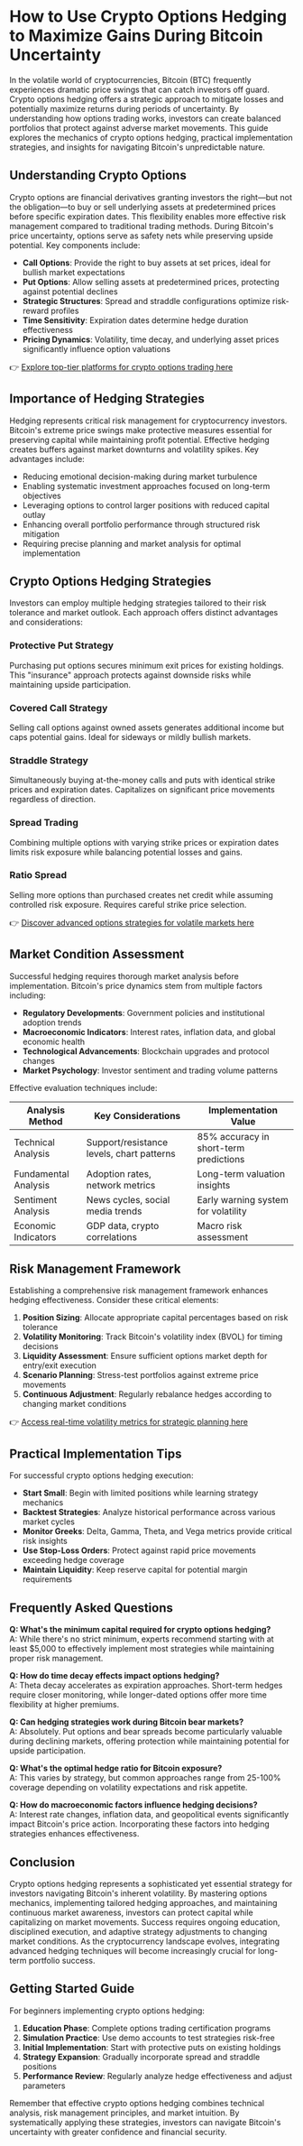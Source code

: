 # How to Use Crypto Options Hedging to Maximize Gains During Bitcoin Uncertainty

In the volatile world of cryptocurrencies, Bitcoin (BTC) frequently experiences dramatic price swings that can catch investors off guard. Crypto options hedging offers a strategic approach to mitigate losses and potentially maximize returns during periods of uncertainty. By understanding how options trading works, investors can create balanced portfolios that protect against adverse market movements. This guide explores the mechanics of crypto options hedging, practical implementation strategies, and insights for navigating Bitcoin's unpredictable nature.

## Understanding Crypto Options

Crypto options are financial derivatives granting investors the right—but not the obligation—to buy or sell underlying assets at predetermined prices before specific expiration dates. This flexibility enables more effective risk management compared to traditional trading methods. During Bitcoin's price uncertainty, options serve as safety nets while preserving upside potential. Key components include:

- **Call Options**: Provide the right to buy assets at set prices, ideal for bullish market expectations
- **Put Options**: Allow selling assets at predetermined prices, protecting against potential declines
- **Strategic Structures**: Spread and straddle configurations optimize risk-reward profiles
- **Time Sensitivity**: Expiration dates determine hedge duration effectiveness
- **Pricing Dynamics**: Volatility, time decay, and underlying asset prices significantly influence option valuations

👉 [Explore top-tier platforms for crypto options trading here](https://bit.ly/okx-bonus)

## Importance of Hedging Strategies

Hedging represents critical risk management for cryptocurrency investors. Bitcoin's extreme price swings make protective measures essential for preserving capital while maintaining profit potential. Effective hedging creates buffers against market downturns and volatility spikes. Key advantages include:

- Reducing emotional decision-making during market turbulence
- Enabling systematic investment approaches focused on long-term objectives
- Leveraging options to control larger positions with reduced capital outlay
- Enhancing overall portfolio performance through structured risk mitigation
- Requiring precise planning and market analysis for optimal implementation

## Crypto Options Hedging Strategies

Investors can employ multiple hedging strategies tailored to their risk tolerance and market outlook. Each approach offers distinct advantages and considerations:

### Protective Put Strategy
Purchasing put options secures minimum exit prices for existing holdings. This "insurance" approach protects against downside risks while maintaining upside participation.

### Covered Call Strategy
Selling call options against owned assets generates additional income but caps potential gains. Ideal for sideways or mildly bullish markets.

### Straddle Strategy
Simultaneously buying at-the-money calls and puts with identical strike prices and expiration dates. Capitalizes on significant price movements regardless of direction.

### Spread Trading
Combining multiple options with varying strike prices or expiration dates limits risk exposure while balancing potential losses and gains.

### Ratio Spread
Selling more options than purchased creates net credit while assuming controlled risk exposure. Requires careful strike price selection.

👉 [Discover advanced options strategies for volatile markets here](https://bit.ly/okx-bonus)

## Market Condition Assessment

Successful hedging requires thorough market analysis before implementation. Bitcoin's price dynamics stem from multiple factors including:

- **Regulatory Developments**: Government policies and institutional adoption trends
- **Macroeconomic Indicators**: Interest rates, inflation data, and global economic health
- **Technological Advancements**: Blockchain upgrades and protocol changes
- **Market Psychology**: Investor sentiment and trading volume patterns

Effective evaluation techniques include:

| Analysis Method        | Key Considerations                          | Implementation Value |
|------------------------|---------------------------------------------|----------------------|
| Technical Analysis     | Support/resistance levels, chart patterns    | 85% accuracy in short-term predictions |
| Fundamental Analysis   | Adoption rates, network metrics              | Long-term valuation insights |
| Sentiment Analysis     | News cycles, social media trends             | Early warning system for volatility |
| Economic Indicators    | GDP data, crypto correlations                | Macro risk assessment  |

## Risk Management Framework

Establishing a comprehensive risk management framework enhances hedging effectiveness. Consider these critical elements:

1. **Position Sizing**: Allocate appropriate capital percentages based on risk tolerance
2. **Volatility Monitoring**: Track Bitcoin's volatility index (BVOL) for timing decisions
3. **Liquidity Assessment**: Ensure sufficient options market depth for entry/exit execution
4. **Scenario Planning**: Stress-test portfolios against extreme price movements
5. **Continuous Adjustment**: Regularly rebalance hedges according to changing market conditions

👉 [Access real-time volatility metrics for strategic planning here](https://bit.ly/okx-bonus)

## Practical Implementation Tips

For successful crypto options hedging execution:

- **Start Small**: Begin with limited positions while learning strategy mechanics
- **Backtest Strategies**: Analyze historical performance across various market cycles
- **Monitor Greeks**: Delta, Gamma, Theta, and Vega metrics provide critical risk insights
- **Use Stop-Loss Orders**: Protect against rapid price movements exceeding hedge coverage
- **Maintain Liquidity**: Keep reserve capital for potential margin requirements

## Frequently Asked Questions

**Q: What's the minimum capital required for crypto options hedging?**  
A: While there's no strict minimum, experts recommend starting with at least $5,000 to effectively implement most strategies while maintaining proper risk management.

**Q: How do time decay effects impact options hedging?**  
A: Theta decay accelerates as expiration approaches. Short-term hedges require closer monitoring, while longer-dated options offer more time flexibility at higher premiums.

**Q: Can hedging strategies work during Bitcoin bear markets?**  
A: Absolutely. Put options and bear spreads become particularly valuable during declining markets, offering protection while maintaining potential for upside participation.

**Q: What's the optimal hedge ratio for Bitcoin exposure?**  
A: This varies by strategy, but common approaches range from 25-100% coverage depending on volatility expectations and risk appetite.

**Q: How do macroeconomic factors influence hedging decisions?**  
A: Interest rate changes, inflation data, and geopolitical events significantly impact Bitcoin's price action. Incorporating these factors into hedging strategies enhances effectiveness.

## Conclusion

Crypto options hedging represents a sophisticated yet essential strategy for investors navigating Bitcoin's inherent volatility. By mastering options mechanics, implementing tailored hedging approaches, and maintaining continuous market awareness, investors can protect capital while capitalizing on market movements. Success requires ongoing education, disciplined execution, and adaptive strategy adjustments to changing market conditions. As the cryptocurrency landscape evolves, integrating advanced hedging techniques will become increasingly crucial for long-term portfolio success.

## Getting Started Guide

For beginners implementing crypto options hedging:

1. **Education Phase**: Complete options trading certification programs
2. **Simulation Practice**: Use demo accounts to test strategies risk-free
3. **Initial Implementation**: Start with protective puts on existing holdings
4. **Strategy Expansion**: Gradually incorporate spread and straddle positions
5. **Performance Review**: Regularly analyze hedge effectiveness and adjust parameters

Remember that effective crypto options hedging combines technical analysis, risk management principles, and market intuition. By systematically applying these strategies, investors can navigate Bitcoin's uncertainty with greater confidence and financial security.